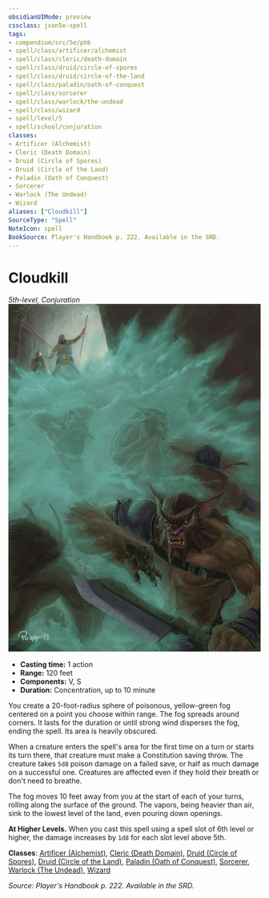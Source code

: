 ```yaml
---
obsidianUIMode: preview
cssclass: json5e-spell
tags:
- compendium/src/5e/phb
- spell/class/artificer/alchemist
- spell/class/cleric/death-domain
- spell/class/druid/circle-of-spores
- spell/class/druid/circle-of-the-land
- spell/class/paladin/oath-of-conquest
- spell/class/sorcerer
- spell/class/warlock/the-undead
- spell/class/wizard
- spell/level/5
- spell/school/conjuration
classes:
- Artificer (Alchemist)
- Cleric (Death Domain)
- Druid (Circle of Spores)
- Druid (Circle of the Land)
- Paladin (Oath of Conquest)
- Sorcerer
- Warlock (The Undead)
- Wizard
aliases: ["Cloudkill"]
SourceType: "Spell"
NoteIcon: spell
BookSource: Player's Handbook p. 222. Available in the SRD.
---
```

# Cloudkill
*5th-level, Conjuration*  
![](https://raw.githubusercontent.com/5etools-mirror-2/5etools-img/main/spells/PHB/Cloudkill.webp#right)  

- **Casting time:** 1 action
- **Range:** 120 feet
- **Components:** V, S
- **Duration:** Concentration, up to 10 minute

You create a 20-foot-radius sphere of poisonous, yellow-green fog centered on a point you choose within range. The fog spreads around corners. It lasts for the duration or until strong wind disperses the fog, ending the spell. Its area is heavily obscured.

When a creature enters the spell's area for the first time on a turn or starts its turn there, that creature must make a Constitution saving throw. The creature takes `5d8` poison damage on a failed save, or half as much damage on a successful one. Creatures are affected even if they hold their breath or don't need to breathe.

The fog moves 10 feet away from you at the start of each of your turns, rolling along the surface of the ground. The vapors, being heavier than air, sink to the lowest level of the land, even pouring down openings.

**At Higher Levels.** When you cast this spell using a spell slot of 6th level or higher, the damage increases by `1d8` for each slot level above 5th.

**Classes**: [Artificer (Alchemist)](/2-Mechanics/CLI/classes/artificer-alchemist-tce.md), [Cleric (Death Domain)](/2-Mechanics/CLI/classes/cleric-death-domain.md), [Druid (Circle of Spores)](/2-Mechanics/CLI/classes/druid-circle-of-spores-tce.md), [Druid (Circle of the Land)](/2-Mechanics/CLI/classes/druid-circle-of-the-land.md), [Paladin (Oath of Conquest)](/2-Mechanics/CLI/classes/paladin-oath-of-conquest-xge.md), [Sorcerer](/2-Mechanics/CLI/classes/sorcerer.md), [Warlock (The Undead)](/2-Mechanics/CLI/classes/warlock-the-undead-vrgr.md), [Wizard](/2-Mechanics/CLI/classes/wizard.md)

*Source: Player's Handbook p. 222. Available in the SRD.*